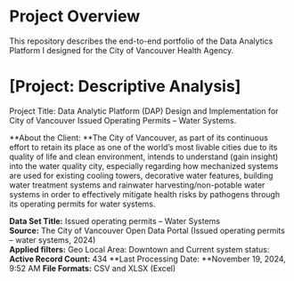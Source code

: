 # Project Overview 

This repository describes the  end-to-end portfolio of the Data Analytics Platform I designed for the City of Vancouver Health Agency.

# [Project: Descriptive Analysis]

Project Title: Data Analytic Platform (DAP) Design and Implementation for City of Vancouver Issued Operating Permits – Water Systems.

**About the Client: **The City of Vancouver, as part of its continuous effort to retain its place as one of the world’s most livable cities due to its quality of life and clean environment, intends to understand (gain insight) into the water quality city, especially regarding how mechanized systems are used for existing cooling towers, decorative water features, building water treatment systems and rainwater harvesting/non-potable water systems in order to effectively mitigate health risks by pathogens through its operating permits for water systems.

**Data Set Title:** Issued operating permits – Water Systems 
<br> **Source:** The City of Vancouver Open Data Portal (Issued operating permits – water systems, 2024) 
<br> **Applied filters:** Geo Local Area: Downtown and	Current system status: 
**Active Record Count:** 434 
**Last Processing Date: **November 19, 2024, 9:52 AM 
**File Formats:** CSV and XLSX (Excel) 

